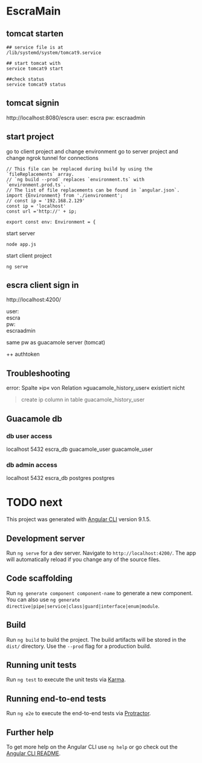 # EscraMain

## tomcat starten 

````
## service file is at
/lib/systemd/system/tomcat9.service

## start tomcat with 
service tomcat9 start

##check status
service tomcat9 status
`````

## tomcat signin

http://localhost:8080/escra
user:
escra
pw:
escraadmin

## start project

go to client project and change environment
go to server project and change ngrok tunnel for connections

````
// This file can be replaced during build by using the `fileReplacements` array.
// `ng build --prod` replaces `environment.ts` with `environment.prod.ts`.
// The list of file replacements can be found in `angular.json`.
import {Environment} from './ienvironment';
// const ip = '192.168.2.129'
const ip = 'localhost'
const url ='http://' + ip;

export const env: Environment = {
`````

start server
```
node app.js
```

start client project
````
ng serve
````

## escra client sign in

http://localhost:4200/

user:  
escra   
pw:   
escraadmin 

same pw as guacamole server (tomcat)

++ authtoken

## Troubleshooting

error: Spalte »ip« von Relation »guacamole_history_user« existiert nicht

> create ip column in table guacamole_history_user


## Guacamole db 

### db user access
localhost
5432
escra_db
guacamole_user
guacamole_user

### db admin access
localhost
5432
escra_db
postgres
postgres





# TODO next


This project was generated with [Angular CLI](https://github.com/angular/angular-cli) version 9.1.5.

## Development server

Run `ng serve` for a dev server. Navigate to `http://localhost:4200/`. The app will automatically reload if you change any of the source files.

## Code scaffolding

Run `ng generate component component-name` to generate a new component. You can also use `ng generate directive|pipe|service|class|guard|interface|enum|module`.

## Build

Run `ng build` to build the project. The build artifacts will be stored in the `dist/` directory. Use the `--prod` flag for a production build.

## Running unit tests

Run `ng test` to execute the unit tests via [Karma](https://karma-runner.github.io).

## Running end-to-end tests

Run `ng e2e` to execute the end-to-end tests via [Protractor](http://www.protractortest.org/).

## Further help

To get more help on the Angular CLI use `ng help` or go check out the [Angular CLI README](https://github.com/angular/angular-cli/blob/master/README.md).
